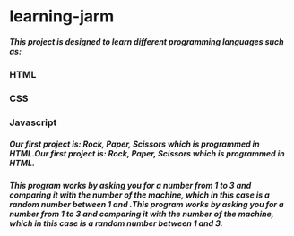 #  learning-jarm
##### This project is designed to learn different programming languages such as:
### HTML
### CSS 
### Javascript
##### Our first project is: Rock, Paper, Scissors which is programmed in HTML.Our first project is: Rock, Paper, Scissors which is programmed in HTML.

##### This program works by asking you for a number from 1 to 3 and comparing it with the number of the machine, which in this case is a random number between 1 and .This program works by asking you for a number from 1 to 3 and comparing it with the number of the machine, which in this case is a random number between 1 and 3.
